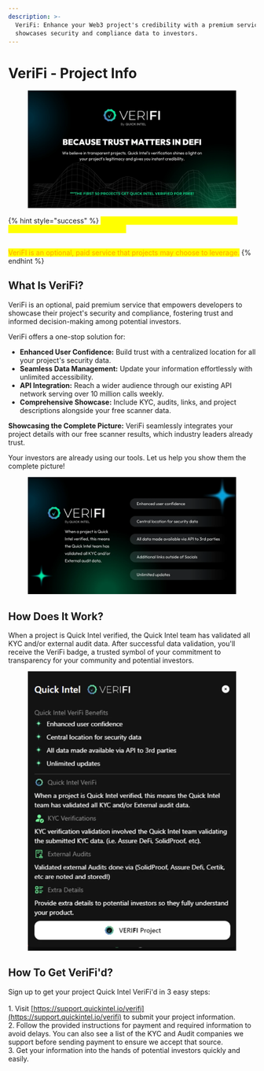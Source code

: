 ```yaml
---
description: >-
  VeriFi: Enhance your Web3 project's credibility with a premium service that
  showcases security and compliance data to investors.
---
```


# VeriFi - Project Info

<figure><img src="../.gitbook/assets/Scanner_VeriFi_Banner.png" alt=""><figcaption></figcaption></figure>

{% hint style="success" %}
<mark style="color:yellow;">VeriFi data is FREE for Quick Intel Scanner Users (and API subscribers) to view.</mark>

\
<mark style="color:orange;">VeriFI is an optional, paid service that projects may choose to leverage.</mark>
{% endhint %}

## **What Is VeriFi?**

VeriFi is an optional, paid premium service that empowers developers to showcase their project's security and compliance, fostering trust and informed decision-making among potential investors.

VeriFi offers a one-stop solution for:

* **Enhanced User Confidence:** Build trust with a centralized location for all your project's security data.
* **Seamless Data Management:** Update your information effortlessly with unlimited accessibility.
* **API Integration:** Reach a wider audience through our existing API network serving over 10 million calls weekly.
* **Comprehensive Showcase:** Include KYC, audits, links, and project descriptions alongside your free scanner data.

**Showcasing the Complete Picture:** VeriFi seamlessly integrates your project details with our free scanner results, which industry leaders already trust.

Your investors are already using our tools. Let us help you show them the complete picture!



<figure><img src="../.gitbook/assets/Scanner_VeriFi_Banner2.png" alt=""><figcaption></figcaption></figure>

## **How Does It Work?**

When a project is Quick Intel verified, the Quick Intel team has validated all KYC and/or external audit data. After successful data validation, you'll receive the VeriFi badge, a trusted symbol of your commitment to transparency for your community and potential investors.

<figure><img src="../.gitbook/assets/Scanner_VeriFi_Info.png" alt=""><figcaption></figcaption></figure>

## **How To Get VeriFi'd?**

Sign up to get your project Quick Intel VeriFi'd in 3 easy steps:\
\
1\. Visit [https://support.quickintel.io/verifi](https://support.quickintel.io/verifi) to submit your project information.\
2\. Follow the provided instructions for payment and required information to avoid delays. You can also see a list of the KYC and Audit companies we support before sending payment to ensure we accept that source.\
3\. Get your information into the hands of potential investors quickly and easily.
